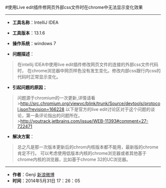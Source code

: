 #使用Live edit插件修网页外部css文件时在chrome中无法显示变化效果

---

* **工具名称**：IntelliJ IDEA
* **工具版本**：13.1.6
* **操作系统**：windows 7


* **问题描述**：
>在intellij IDEA中使用live edit插件修改网页文件的连接的外部css文件代码时，
在chrome浏览器中网页样色没有发生变化。修改内部css跟行内css的代码时正常显示变化。


* **引起问题的原因**；
>问题源于chromium的一次更新,详情请看 >http://src.chromium.org/viewvc/blink/trunk/Source/devtools/protocol.json?revision=166228
>以下是官方的live edit讨论区对于这个问题的谈论，第一条评论指出的问题所在。 >http://youtrack.jetbrains.com/issue/WEB-11393#comment=27-722471



* **解决方案**：

>总之凡是那一次版本更新后的chrom内核版本都不能用，最新版的chrome肯定不行。
可以考虑使用低版本内核的chrome浏览器或者其他基于chrome内核的浏览器，比如基于chrome 32的UC浏览器。








---

* **作者**：Genji [新浪微博](http://weibo.com/u/1612465254 "个人微博")
* **时间**：2014年5月31日 17：26：05
